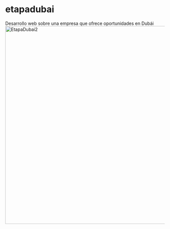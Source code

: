 # etapadubai
Desarrollo web sobre una empresa que ofrece oportunidades en Dubái
<img width="1000" height="625" alt="EtapaDubai2" src="https://github.com/user-attachments/assets/5768ebc7-e2a2-43af-90b4-c9b83ee15cef" />
